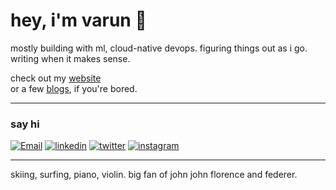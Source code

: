 # hey, i'm varun 👋

mostly building with ml, cloud-native devops. figuring things out as i go. writing when it makes sense.

check out my [website](https://varunnarsana.vercel.app/)  
or a few [blogs](https://hashnode.com/@varunnarsana), if you're bored.

---

### say hi

[![Email](https://img.shields.io/badge/email-grey?style=flat&logo=gmail&logoColor=white)](mailto:varunvn353@gmail.com)
[![linkedin](https://img.shields.io/badge/linkedin-blue?style=flat&logo=linkedin&logoColor=white)](https://linkedin.com/in/varunnarsana)
[![twitter](https://img.shields.io/badge/twitter-1DA1F2?style=flat&logo=twitter&logoColor=white)](https://x.com/varunnarsana)
[![instagram](https://img.shields.io/badge/instagram-E4405F?style=flat&logo=instagram&logoColor=white)](https://www.instagram.com/varunnarsana/)

---

skiing, surfing, piano, violin. big fan of john john florence and federer.  

